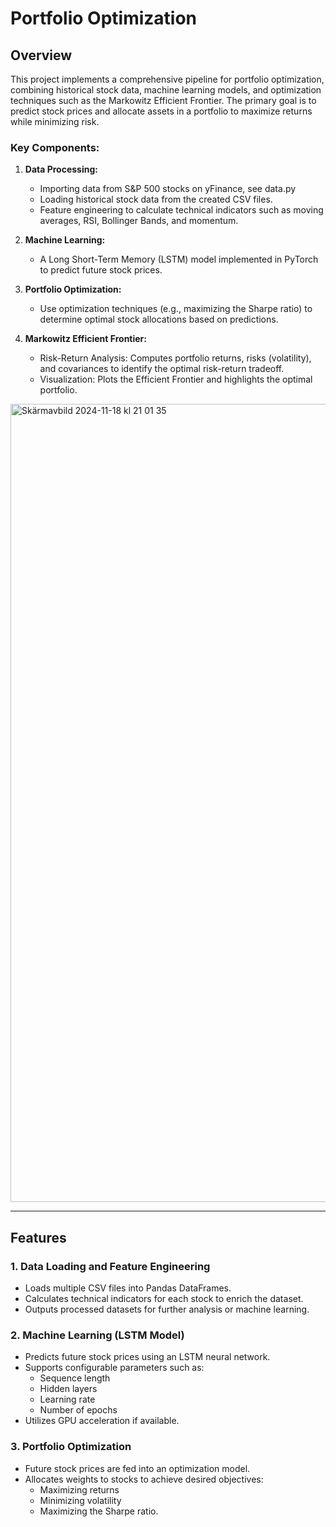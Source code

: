 # Portfolio Optimization

## Overview
This project implements a comprehensive pipeline for portfolio optimization, combining historical stock data, machine learning models, and optimization techniques such as the Markowitz Efficient Frontier. The primary goal is to predict stock prices and allocate assets in a portfolio to maximize returns while minimizing risk.

### Key Components:
1. **Data Processing:**
   - Importing data from S&P 500 stocks on yFinance, see data.py
   - Loading historical stock data from the created CSV files.
   - Feature engineering to calculate technical indicators such as moving averages, RSI, Bollinger Bands, and momentum.

2. **Machine Learning:**
   - A Long Short-Term Memory (LSTM) model implemented in PyTorch to predict future stock prices.

3. **Portfolio Optimization:**
   - Use optimization techniques (e.g., maximizing the Sharpe ratio) to determine optimal stock allocations based on predictions.

4. **Markowitz Efficient Frontier:**
   - Risk-Return Analysis: Computes portfolio returns, risks (volatility), and covariances to identify the optimal risk-return tradeoff.
   - Visualization: Plots the Efficient Frontier and highlights the optimal portfolio.

<img width="1277" alt="Skärmavbild 2024-11-18 kl  21 01 35" src="https://github.com/user-attachments/assets/f9cadcb5-b922-4876-b419-d4b09ddea515">

---

## Features

### 1. Data Loading and Feature Engineering
- Loads multiple CSV files into Pandas DataFrames.
- Calculates technical indicators for each stock to enrich the dataset.
- Outputs processed datasets for further analysis or machine learning.

### 2. Machine Learning (LSTM Model)
- Predicts future stock prices using an LSTM neural network.
- Supports configurable parameters such as:
  - Sequence length
  - Hidden layers
  - Learning rate
  - Number of epochs
- Utilizes GPU acceleration if available.

### 3. Portfolio Optimization
- Future stock prices are fed into an optimization model.
- Allocates weights to stocks to achieve desired objectives:
  - Maximizing returns
  - Minimizing volatility
  - Maximizing the Sharpe ratio.

